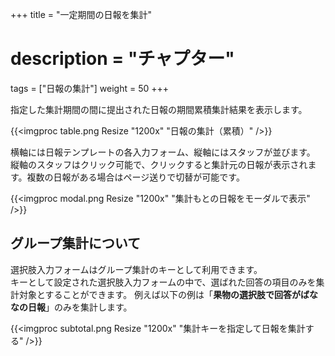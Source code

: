 +++
title = "一定期間の日報を集計"
# description = "チャプター"
tags = ["日報の集計"]
weight = 50
+++

指定した集計期間の間に提出された日報の期間累積集計結果を表示します。

{{<imgproc table.png Resize "1200x" "日報の集計（累積）" />}}

横軸には日報テンプレートの各入力フォーム、縦軸にはスタッフが並びます。
縦軸のスタッフはクリック可能で、クリックすると集計元の日報が表示されます。複数の日報がある場合はページ送りで切替が可能です。

{{<imgproc modal.png Resize "1200x" "集計もとの日報をモーダルで表示" />}}

## グループ集計について

選択肢入力フォームはグループ集計のキーとして利用できます。  
キーとして設定された選択肢入力フォームの中で、選ばれた回答の項目のみを集計対象とすることができます。
例えば以下の例は「**果物の選択肢で回答がばななの日報**」のみを集計します。

{{<imgproc subtotal.png Resize "1200x" "集計キーを指定して日報を集計する" />}}

